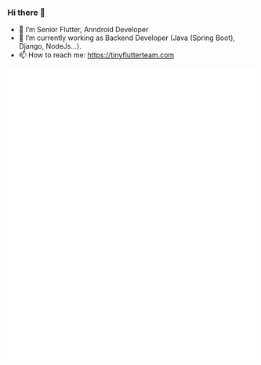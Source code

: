 ### Hi there 👋

- 🔭 I’m Senior Flutter, Anndroid Developer
- 🌱 I’m currently working as Backend Developer (Java (Spring Boot), Django, NodeJs...).
- 📫 How to reach me: https://tinyflutterteam.com


![](https://github.com/simplesoft-duongdt3/DevProfile/blob/master/generated/overview.svg)
![](https://github.com/simplesoft-duongdt3/DevProfile/blob/master/generated/languages.svg)

<!--
**simplesoft-duongdt3/simplesoft-duongdt3** is a ✨ _special_ ✨ repository because its `README.md` (this file) appears on your GitHub profile.

Here are some ideas to get you started:

- 🔭 I’m currently working on ...
- 🌱 I’m currently learning ...
- 👯 I’m looking to collaborate on ...
- 🤔 I’m looking for help with ...
- 💬 Ask me about ...
- 📫 How to reach me: ...
- 😄 Pronouns: ...
- ⚡ Fun fact: ...
-->
